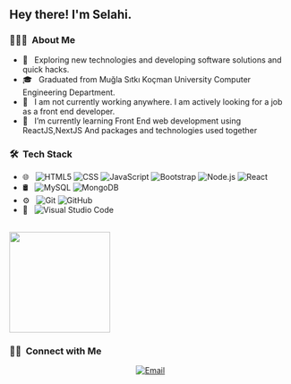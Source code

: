 

<h2> Hey there! I'm Selahi.</h2>

<h3> 👨🏻‍💻 &nbsp;About Me </h3>

- 🤔 &nbsp; Exploring new technologies and developing software solutions and quick hacks.
- 🎓 &nbsp; Graduated from Muğla Sıtkı Koçman University Computer Engineering Department.
- 💼 &nbsp; I am not currently working anywhere. I am actively looking for a job as a front end developer.
- 🌱 &nbsp; I’m currently learning Front End web development using ReactJS,NextJS And packages and technologies used together


<h3> 🛠 &nbsp;Tech Stack</h3>

- 🌐 &nbsp;
  ![HTML5](https://img.shields.io/badge/-HTML5-333333?style=flat&logo=HTML5)
  ![CSS](https://img.shields.io/badge/-CSS-333333?style=flat&logo=CSS3&logoColor=1572B6)
  ![JavaScript](https://img.shields.io/badge/-JavaScript-333333?style=flat&logo=javascript)
  ![Bootstrap](https://img.shields.io/badge/-Bootstrap-333333?style=flat&logo=bootstrap&logoColor=563D7C)
  ![Node.js](https://img.shields.io/badge/-Node.js-333333?style=flat&logo=node.js)
  ![React](https://img.shields.io/badge/-React-333333?style=flat&logo=react)
- 🛢 &nbsp;
  ![MySQL](https://img.shields.io/badge/-MySQL-333333?style=flat&logo=mysql)
  ![MongoDB](https://img.shields.io/badge/-MongoDB-333333?style=flat&logo=mongodb)
- ⚙️ &nbsp;
  ![Git](https://img.shields.io/badge/-Git-333333?style=flat&logo=git)
  ![GitHub](https://img.shields.io/badge/-GitHub-333333?style=flat&logo=github)
- 🔧 &nbsp;
  ![Visual Studio Code](https://img.shields.io/badge/-Visual%20Studio%20Code-333333?style=flat&logo=visual-studio-code&logoColor=007ACC)

<br/>

<a href="https://github.com/selahikorkut">
  <img height="180em" src="https://github-readme-stats.vercel.app/api/top-langs/?username=selahikorkut&layout=compact)](https://github.com/anuraghazra/github-readme-stats" />
</a>

<br/>

<h3> 🤝🏻 &nbsp;Connect with Me </h3>

<p align="center">
<a href="mailto:selahikorkut@gmail.com"><img alt="Email" src="https://img.shields.io/badge/Email-selahikorkut@gmail.com-blue?style=flat-square&logo=gmail"></a>
</p>


